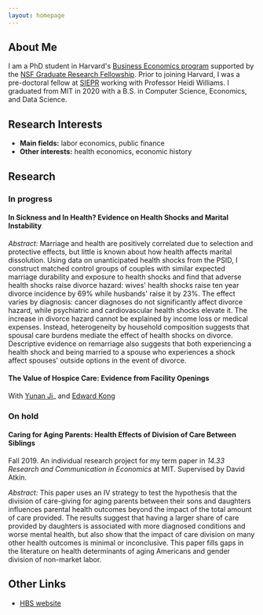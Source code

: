 ```yaml
---
layout: homepage
---
```


## About Me

I am a PhD student in Harvard's [Business Economics program](https://www.hbs.edu/doctoral/phd-programs/business-economics/Pages/default.aspx) supported by the [NSF Graduate Research Fellowship](https://www.nsfgrfp.org/). Prior to joining Harvard, I was a pre-doctoral fellow at [SIEPR](https://siepr.stanford.edu/programs/predoctoral-research-fellowship-opportunities) working with Professor Heidi Williams. I graduated from MIT in 2020 with a B.S. in Computer Science, Economics, and Data Science.

## Research Interests

- **Main fields:** labor economics, public finance
- **Other interests:** health economics, economic history

## Research


### In progress

#### In Sickness and In Health? Evidence on Health Shocks and Marital Instability

_Abstract:_ Marriage and health are positively correlated due to selection and protective effects, but little is known about how health affects marital dissolution. Using data on unanticipated health shocks from the PSID, I construct matched control groups of couples with similar expected marriage durability and exposure to health shocks and find that adverse health shocks raise divorce hazard: wives' health shocks raise ten year divorce incidence by 69% while husbands' raise it by 23%. The effect varies by diagnosis: cancer diagnoses do not significantly affect divorce hazard, while psychiatric and cardiovascular health shocks elevate it. The increase in divorce hazard cannot be explained by income loss or medical expenses. Instead, heterogeneity by household composition suggests that spousal care burdens mediate the effect of health shocks on divorce. Descriptive evidence on remarriage also suggests that both experiencing a health shock and being married to a spouse who experiences a shock affect spouses' outside options in the event of divorce.

#### The Value of Hospice Care: Evidence from Facility Openings
With [Yunan Ji](https://www.yunanji.com/)_ and [Edward Kong](https://www.edward-kong.com/)

### On hold

#### Caring for Aging Parents: Health Effects of Division of Care Between Siblings

Fall 2019. An individual research project for my term paper in _14.33 Research and Communication in Economics_ at MIT. Supervised by David Atkin.


_Abstract:_ This paper uses an IV strategy to test the hypothesis that the division of care-giving for aging parents between their sons and daughters influences parental health outcomes beyond the impact of the total amount of care provided. The results suggest that having a larger share of care provided by daughters is associated with more diagnosed conditions and worse mental health, but also show that the impact of care division on many other health outcomes is minimal or inconclusive. This paper fills gaps in the
literature on health determinants of aging Americans and gender division of non-market labor.

## Other Links

- [HBS website](https://www.hbs.edu/faculty/Pages/profile.aspx?facId=1376206)

